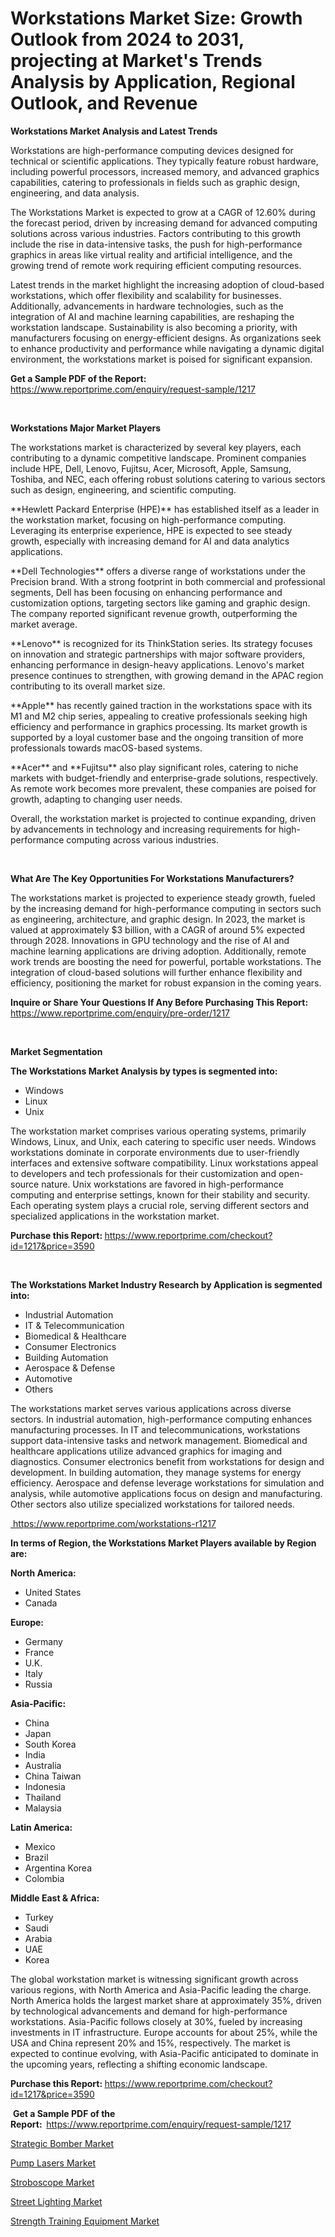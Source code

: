 <p><h1>Workstations Market Size: Growth Outlook from 2024 to 2031, projecting at Market's Trends Analysis by Application, Regional Outlook, and Revenue</h1></p><p><strong>Workstations Market Analysis and Latest Trends</strong></p>
<p><p>Workstations are high-performance computing devices designed for technical or scientific applications. They typically feature robust hardware, including powerful processors, increased memory, and advanced graphics capabilities, catering to professionals in fields such as graphic design, engineering, and data analysis. </p><p>The Workstations Market is expected to grow at a CAGR of 12.60% during the forecast period, driven by increasing demand for advanced computing solutions across various industries. Factors contributing to this growth include the rise in data-intensive tasks, the push for high-performance graphics in areas like virtual reality and artificial intelligence, and the growing trend of remote work requiring efficient computing resources. </p><p>Latest trends in the market highlight the increasing adoption of cloud-based workstations, which offer flexibility and scalability for businesses. Additionally, advancements in hardware technologies, such as the integration of AI and machine learning capabilities, are reshaping the workstation landscape. Sustainability is also becoming a priority, with manufacturers focusing on energy-efficient designs. As organizations seek to enhance productivity and performance while navigating a dynamic digital environment, the workstations market is poised for significant expansion.</p></p>
<p><strong>Get a Sample PDF of the Report:&nbsp;</strong> <a href="https://www.reportprime.com/enquiry/request-sample/1217?utm_campaign=1875&utm_medium=2&utm_source=Github&utm_content=ia&utm_term=24122024&utm_id=workstations">https://www.reportprime.com/enquiry/request-sample/1217</a></p>
<p>&nbsp;</p>
<p><strong>Workstations Major Market Players</strong></p>
<p><p>The workstations market is characterized by several key players, each contributing to a dynamic competitive landscape. Prominent companies include HPE, Dell, Lenovo, Fujitsu, Acer, Microsoft, Apple, Samsung, Toshiba, and NEC, each offering robust solutions catering to various sectors such as design, engineering, and scientific computing.</p><p>**Hewlett Packard Enterprise (HPE)** has established itself as a leader in the workstation market, focusing on high-performance computing. Leveraging its enterprise experience, HPE is expected to see steady growth, especially with increasing demand for AI and data analytics applications. </p><p>**Dell Technologies** offers a diverse range of workstations under the Precision brand. With a strong footprint in both commercial and professional segments, Dell has been focusing on enhancing performance and customization options, targeting sectors like gaming and graphic design. The company reported significant revenue growth, outperforming the market average.</p><p>**Lenovo** is recognized for its ThinkStation series. Its strategy focuses on innovation and strategic partnerships with major software providers, enhancing performance in design-heavy applications. Lenovo's market presence continues to strengthen, with growing demand in the APAC region contributing to its overall market size.</p><p>**Apple** has recently gained traction in the workstations space with its M1 and M2 chip series, appealing to creative professionals seeking high efficiency and performance in graphics processing. Its market growth is supported by a loyal customer base and the ongoing transition of more professionals towards macOS-based systems.</p><p>**Acer** and **Fujitsu** also play significant roles, catering to niche markets with budget-friendly and enterprise-grade solutions, respectively. As remote work becomes more prevalent, these companies are poised for growth, adapting to changing user needs.</p><p>Overall, the workstation market is projected to continue expanding, driven by advancements in technology and increasing requirements for high-performance computing across various industries.</p></p>
<p>&nbsp;</p>
<p><strong>What Are The Key Opportunities For Workstations Manufacturers?</strong></p>
<p><p>The workstations market is projected to experience steady growth, fueled by the increasing demand for high-performance computing in sectors such as engineering, architecture, and graphic design. In 2023, the market is valued at approximately $3 billion, with a CAGR of around 5% expected through 2028. Innovations in GPU technology and the rise of AI and machine learning applications are driving adoption. Additionally, remote work trends are boosting the need for powerful, portable workstations. The integration of cloud-based solutions will further enhance flexibility and efficiency, positioning the market for robust expansion in the coming years.</p></p>
<p><strong>Inquire or Share Your Questions If Any Before Purchasing This Report:</strong> <a href="https://www.reportprime.com/enquiry/pre-order/1217?utm_campaign=1875&utm_medium=2&utm_source=Github&utm_content=ia&utm_term=24122024&utm_id=workstations">https://www.reportprime.com/enquiry/pre-order/1217</a></p>
<p>&nbsp;</p>
<p><strong>Market Segmentation</strong></p>
<p><strong>The Workstations Market Analysis by types is segmented into:</strong></p>
<p><ul><li>Windows</li><li>Linux</li><li>Unix</li></ul></p>
<p><p>The workstation market comprises various operating systems, primarily Windows, Linux, and Unix, each catering to specific user needs. Windows workstations dominate in corporate environments due to user-friendly interfaces and extensive software compatibility. Linux workstations appeal to developers and tech professionals for their customization and open-source nature. Unix workstations are favored in high-performance computing and enterprise settings, known for their stability and security. Each operating system plays a crucial role, serving different sectors and specialized applications in the workstation market.</p></p>
<p><strong>Purchase this Report:&nbsp;</strong><a href="https://www.reportprime.com/checkout?id=1217&price=3590&utm_campaign=1875&utm_medium=2&utm_source=Github&utm_content=ia&utm_term=24122024&utm_id=workstations">https://www.reportprime.com/checkout?id=1217&price=3590</a></p>
<p>&nbsp;</p>
<p><strong>The Workstations Market Industry Research by Application is segmented into:</strong></p>
<p><ul><li>Industrial Automation</li><li>IT & Telecommunication</li><li>Biomedical & Healthcare</li><li>Consumer Electronics</li><li>Building Automation</li><li>Aerospace & Defense</li><li>Automotive</li><li>Others</li></ul></p>
<p><p>The workstations market serves various applications across diverse sectors. In industrial automation, high-performance computing enhances manufacturing processes. In IT and telecommunications, workstations support data-intensive tasks and network management. Biomedical and healthcare applications utilize advanced graphics for imaging and diagnostics. Consumer electronics benefit from workstations for design and development. In building automation, they manage systems for energy efficiency. Aerospace and defense leverage workstations for simulation and analysis, while automotive applications focus on design and manufacturing. Other sectors also utilize specialized workstations for tailored needs.</p></p>
<p><a href="https://www.reportprime.com/workstations-r1217?utm_campaign=1875&utm_medium=2&utm_source=Github&utm_content=ia&utm_term=24122024&utm_id=workstations">&nbsp;https://www.reportprime.com/workstations-r1217</a></p>
<p><strong>In terms of Region, the Workstations Market Players available by Region are:</strong></p>
<p>
    <p> <strong> North America: </strong>
        <ul>
            <li>United States</li>
            <li>Canada</li>
        </ul>
        </p> 
    <p> <strong> Europe: </strong>
        <ul>
            <li>Germany</li>
            <li>France</li>
            <li>U.K.</li>
            <li>Italy</li>
            <li>Russia</li>
        </ul>
        </p> 
    <p> <strong> Asia-Pacific: </strong>
        <ul>
            <li>China</li>
            <li>Japan</li>
            <li>South Korea</li>
            <li>India</li>
            <li>Australia</li>
            <li>China Taiwan</li>
            <li>Indonesia</li>
            <li>Thailand</li>
            <li>Malaysia</li>
        </ul>
        </p> 
    <p> <strong> Latin America: </strong>
        <ul>
            <li>Mexico</li>
            <li>Brazil</li>
            <li>Argentina Korea</li>
            <li>Colombia</li>
        </ul>
        </p> 
    <p> <strong> Middle East & Africa: </strong>
        <ul>
            <li>Turkey</li>
            <li>Saudi</li>
            <li>Arabia</li>
            <li>UAE</li>
            <li>Korea</li>
        </ul>
    </p>
    </p>
<p><p>The global workstation market is witnessing significant growth across various regions, with North America and Asia-Pacific leading the charge. North America holds the largest market share at approximately 35%, driven by technological advancements and demand for high-performance workstations. Asia-Pacific follows closely at 30%, fueled by increasing investments in IT infrastructure. Europe accounts for about 25%, while the USA and China represent 20% and 15%, respectively. The market is expected to continue evolving, with Asia-Pacific anticipated to dominate in the upcoming years, reflecting a shifting economic landscape.</p></p>
<p><strong>Purchase this Report: </strong><a href="https://www.reportprime.com/checkout?id=1217&price=3590&utm_campaign=1875&utm_medium=2&utm_source=Github&utm_content=ia&utm_term=24122024&utm_id=workstations">https://www.reportprime.com/checkout?id=1217&price=3590</a></p>
<p>&nbsp;<strong>Get a Sample PDF of the Report:&nbsp;&nbsp;</strong><a href="https://www.reportprime.com/enquiry/request-sample/1217?utm_campaign=1875&utm_medium=2&utm_source=Github&utm_content=ia&utm_term=24122024&utm_id=workstations">https://www.reportprime.com/enquiry/request-sample/1217</a></p>
<p><strong></strong></p>
<p><p><a href="https://www.linkedin.com/pulse/strategic-bomber-market-growth-key-factors-driving-expansion-qh8gf?utm_campaign=1875&utm_medium=2&utm_source=Github&utm_content=ia&utm_term=24122024&utm_id=workstations">Strategic Bomber Market</a></p><p><a href="https://github.com/Chiragrp22/Market-Research-Report-List-6/blob/main/pump-lasers-market.md?utm_campaign=1875&utm_medium=2&utm_source=Github&utm_content=ia&utm_term=24122024&utm_id=workstations">Pump Lasers Market</a></p><p><a href="https://www.linkedin.com/pulse/future-stroboscope-market-size-trends-industrys-14cagrfrom-gyxkf?utm_campaign=1875&utm_medium=2&utm_source=Github&utm_content=ia&utm_term=24122024&utm_id=workstations">Stroboscope Market</a></p><p><a href="https://www.linkedin.com/pulse/competitive-landscape-analysis-street-lighting-market-highlighting-ihvfe?utm_campaign=1875&utm_medium=2&utm_source=Github&utm_content=ia&utm_term=24122024&utm_id=workstations">Street Lighting Market</a></p><p><a href="https://www.linkedin.com/pulse/global-strength-training-equipment-market-insights-growth-pricing-gywlf?utm_campaign=1875&utm_medium=2&utm_source=Github&utm_content=ia&utm_term=24122024&utm_id=workstations">Strength Training Equipment Market</a></p></p>